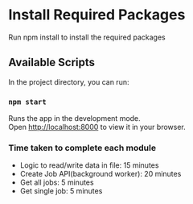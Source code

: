 # Install Required Packages

Run npm install to install the required packages

## Available Scripts

In the project directory, you can run:

### `npm start`

Runs the app in the development mode.\
Open [http://localhost:8000](http://localhost:8000) to view it in your browser.

### Time taken to complete each module

- Logic to read/write data in file: 15 minutes
- Create Job API(background worker): 20 minutes
- Get all jobs: 5 minutes
- Get single job: 5 minutes

